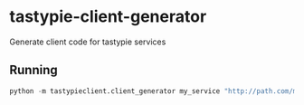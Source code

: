 tastypie-client-generator
=========================

Generate client code for tastypie services

Running
-------

```python
python -m tastypieclient.client_generator my_service "http://path.com/my/service"
```
